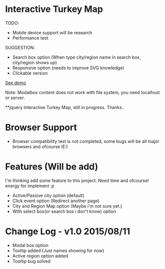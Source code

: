 # Interactive Turkey Map


TODO:
- Mobile device support will be research
- Performance test

SUGGESTION:
- Search box option (When type city/region name in search box, city/region shows up)
- Responsive option (needs to improve SVG knowledge)
- Clickable version


[See demo](http://selengora.com/test/harita)

Note: Modalbox content does not work with file system, you need localhost or server.


**jquery interactive Turkey Map, still in progress. Thanks..

# Browser Support
- Browser compatibility test is not completed, some bugs will be all major browsers and ofcourse IE:)

# Features (Will be add)
I'm thinking add some feature to this project. Need time and ofcourse! energy for implement :p

- Active/Passive city option (default)
- Click event option (Redirect another page)
- City and Region Map option (Maybe i'm not sure yet.)
- With select box(or search box i don't know) option

# Change Log - v1.0 2015/08/11

- Modal box option
- Tooltip added (Just names showing for now)
- Active region option added
- Tooltip bug solved
